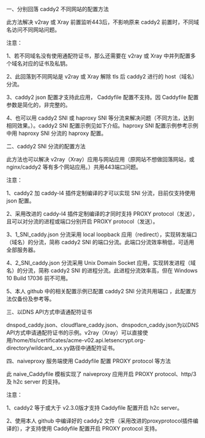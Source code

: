 一、分别回落 caddy2 不同网站的配置方法

此方法解决 v2ray 或 Xray 前置监听443后，不影响原来 caddy2 前置时，不同域名访问不同网站问题。

注意：

1、若不同域名没有使用通配符证书，那么还需要在 v2ray 或 Xray 中并列配置多个域名对应的证书及私钥。

2、此回落到不同网站是 v2ray 或 Xray 解除 tls 后 caddy2 进行的 host（域名）分流。

3、caddy2 json 配置才支持此应用， Caddyfile 配置不支持。因 Caddyfile 配置参数是简化的，非完整的。

4、也可以用 caddy2 SNI 或 haproxy SNI 等分流来解决问题（不同方法，达到相同效果。）。caddy2 SNI 配置示例见如下介绍。haproxy SNI 配置示例参考示例中用 haproxy SNI 分流的 haproxy 配置。

二、caddy2 SNI 分流的配置方法

此方法也可以解决 v2ray（Xray）应用与网站应用（原网站不想做回落网站，或 nginx/caddy2 等有多个网站应用。）共用443端口问题。

注意：

1、caddy2 加 caddy-l4 插件定制编译的才可以实现 SNI 分流，目前仅支持使用 json 配置。

2、采用改进的 caddy-l4 插件定制编译的才同时支持 PROXY protocol（发送），且可以对分流的进程或端口分别开启 PROXY protocol（发送）。

3、1_SNI_caddy.json 分流采用 local loopback 应用（redirect），实现转发端口（域名）的分流，简称 caddy2 SNI 的端口分流。此端口分流效率稍低，可适用全部服务器。

4、2_SNI_caddy.json 分流采用 Unix Domain Socket 应用，实现转发进程（域名）的分流，简称 caddy2 SNI 的进程分流。此进程分流效率高，但在 Windows 10 Build 17036 前不可用。

5、本人 github 中的相关配置示例已配置 caddy2 SNI 分流共用端口 ，此配置方法仅备份及参考等。

三、以DNS API方式申请通配符证书

dnspod_caddy.json、cloudflare_caddy.json、dnspodcn_caddy.json为以DNS API方式申请通配符证书的示例。v2ray（Xray）可以直接使用/home/tls/certificates/acme-v02.api.letsencrypt.org-directory/wildcard_.xx.yy路径中通配符证书。

四、naiveproxy 服务端使用 Caddyfile 配置 PROXY protocol 等方法

此 naive_Caddyfile 模板实现了 naiveproxy 应用开启 PROXY protocol、http/3及 h2c server 的支持。

注意：

1、caddy2 等于或大于 v2.3.0版才支持 Caddyfile 配置开启 h2c server。

2、使用本人 github 中编译好的 caddy2 文件（采用改进的proxyprotocol插件编译的），才支持使用 Caddyfile 配置开启 PROXY protocol 支持。
